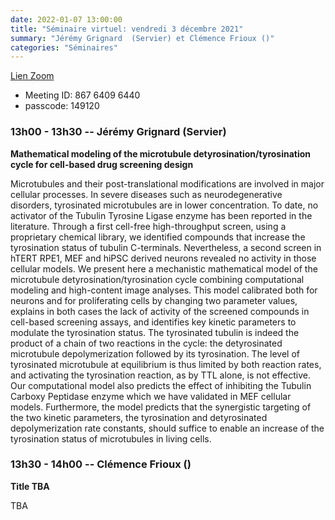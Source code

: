 ```yaml
---
date: 2022-01-07 13:00:00
title: "Séminaire virtuel: vendredi 3 décembre 2021"
summary: "Jérémy Grignard  (Servier) et Clémence Frioux ()"
categories: "Séminaires"
---
```



[Lien Zoom](https://u-bordeaux-fr.zoom.us/j/86764096440?pwd=b01qOG04RTMvRWNOVHBYR1ZIbkVaUT09)
* Meeting ID: 867 6409 6440
* passcode: 149120 


### 13h00 - 13h30 -- Jérémy Grignard (Servier)

**Mathematical modeling of the microtubule detyrosination/tyrosination cycle for cell-based drug screening design**

Microtubules and their post-translational modifications are involved in major cellular processes. In severe diseases such as neurodegenerative disorders, tyrosinated microtubules are in lower concentration. To date, no activator of the Tubulin Tyrosine Ligase enzyme has been reported in the literature. Through a first cell-free high-throughput screen, using a proprietary chemical library, we identified compounds that increase the tyrosination status of tubulin C-terminals. Nevertheless, a second screen in hTERT RPE1, MEF and hiPSC derived neurons revealed no activity in those cellular models. We present here a mechanistic mathematical model of the microtubule detyrosination/tyrosination cycle combining computational modeling and high-content image analyses. This model calibrated both for neurons and for proliferating cells by changing two parameter values, explains in both cases the lack of activity of the screened compounds in cell-based screening assays, and identifies key kinetic parameters to modulate the tyrosination status. The tyrosinated tubulin is indeed the product of a chain of two reactions in the cycle: the detyrosinated microtubule depolymerization followed by its tyrosination. The level of tyrosinated microtubule at equilibrium is thus limited by both reaction rates, and activating the tyrosination reaction, as by TTL alone, is not effective. Our computational model also predicts the effect of inhibiting the Tubulin Carboxy Peptidase enzyme which we have validated in MEF cellular models. Furthermore, the model predicts that the synergistic targeting of the two kinetic parameters, the tyrosination and detyrosinated depolymerization rate constants, should suffice to enable an increase of the tyrosination status of microtubules in living cells.


### 13h30 - 14h00 -- Clémence Frioux ()

**Title TBA**

TBA
